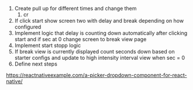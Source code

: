 1. Create pull up for different times and change them 
    1. cr
2. If click start show screen two with delay and break depending on how configured
3. Implement logic that delay is counting down automatically after clicking start and if sec at 0 change screen to break view page 
4. Implement start stopp logic
4. If break view is currently displayed count seconds down based on starter configs and update to high intensity interval view when sec = 0 
5. Define next steps 

https://reactnativeexample.com/a-picker-dropdown-component-for-react-native/